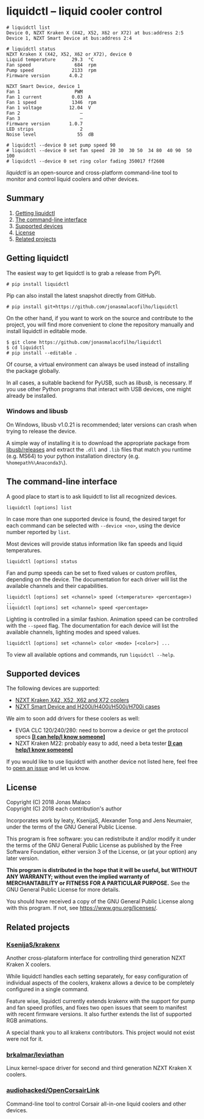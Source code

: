 # liquidctl – liquid cooler control

```
# liquidctl list
Device 0, NZXT Kraken X (X42, X52, X62 or X72) at bus:address 2:5
Device 1, NZXT Smart Device at bus:address 2:4

# liquidctl status
NZXT Kraken X (X42, X52, X62 or X72), device 0
Liquid temperature      29.3  °C
Fan speed                684  rpm
Pump speed              2133  rpm
Firmware version       4.0.2

NZXT Smart Device, device 1
Fan 1                    PWM
Fan 1 current           0.03  A
Fan 1 speed             1346  rpm
Fan 1 voltage          12.04  V
Fan 2                      —
Fan 3                      —
Firmware version       1.0.7
LED strips                 2
Noise level               55  dB

# liquidctl --device 0 set pump speed 90
# liquidctl --device 0 set fan speed  20 30  30 50  34 80  40 90  50 100
# liquidctl --device 0 set ring color fading 350017 ff2608
```

*liquidctl* is an open-source and cross-platform command-line tool to monitor and control liquid coolers and other devices.

<!-- stop here for PyPI -->

## Summary

1. [Getting liquidctl](#getting-liquidctl)
2. [The command-line interface](#quick-reference)
3. [Supported devices](#supported-devices)
4. [License](#license)
6. [Related projects](#related-projects)


## Getting liquidctl

The easiest way to get liquidctl is to grab a release from PyPI.

```
# pip install liquidctl
```

Pip can also install the latest snapshot directly from GitHub.

```
# pip install git+https://github.com/jonasmalacofilho/liquidctl
```

On the other hand, if you want to work on the source and contribute to the project, you will find more convenient to clone the repository manually and install liquidctl in editable mode.

```
$ git clone https://github.com/jonasmalacofilho/liquidctl
$ cd liquidctl
# pip install --editable .
```

Of course, a virtual environment can always be used instead of installing the package globally.

In all cases, a suitable backend for PyUSB, such as *libusb*, is necessary.  If you use other Python programs that interact with USB devices, one might already be installed.

### Windows and libusb

On Windows, libusb v1.0.21 is recommended; later versions can crash when trying to release the device.

A simple way of installing it is to download the appropriate package from [libusb/releases](https://github.com/libusb/libusb/releases) and extract the `.dll` and `.lib` files that match you runtime (e.g. MS64) to your python installation directory (e.g. `%homepath%\Anaconda3\`).


## The command-line interface

A good place to start is to ask liquidctl to list all recognized devices.

```
liquidctl [options] list
```

In case more than one supported device is found, the desired target for each command can be selected with `--device <no>`, using the device number reported by `list`.

Most devices will provide status information like fan speeds and liquid temperatures.

```
liquidctl [options] status
```

Fan and pump speeds can be set to fixed values or custom profiles, depending on the device.  The documentation for each driver will list the available channels and their capabilities.

```
liquidctl [options] set <channel> speed (<temperature> <percentage>) ...
liquidctl [options] set <channel> speed <percentage>
```

Lighting is controlled in a similar fashion.  Animation speed can be controlled with the `--speed` flag.  The documentation for each device will list the available channels, lighting modes and speed values.

```
liquidctl [options] set <channel> color <mode> [<color>] ...
```

To view all available options and commands, run `liquidctl --help`.


## Supported devices 

The following devices are supported:

 - [NZXT Kraken X42, X52, X62 and X72 coolers](docs/nzxt-kraken-x-3rd-generation.md)
 - [NZXT Smart Device and H200i/H400i/H500i/H700i cases](docs/nzxt-smart-device.md)

We aim to soon add drivers for these coolers as well:

 - EVGA CLC 120/240/280: need to borrow a device or get the protocol specs [**[I can help/I know someone]**][newissue]
 - NZXT Kraken M22: probably easy to add, need a beta tester [**[I can help/I know someone]**][newissue]

If you would like to use liquidctl with another device not listed here, feel free to [open an issue][newissue] and let us know.


## License

Copyright (C) 2018  Jonas Malaco  
Copyright (C) 2018  each contribution's author

Incorporates work by leaty, KsenijaS, Alexander Tong and Jens Neumaier, under
the terms of the GNU General Public License.

This program is free software: you can redistribute it and/or modify
it under the terms of the GNU General Public License as published by
the Free Software Foundation, either version 3 of the License, or
(at your option) any later version.

**This program is distributed in the hope that it will be useful,
but WITHOUT ANY WARRANTY; without even the implied warranty of
MERCHANTABILITY or FITNESS FOR A PARTICULAR PURPOSE.**  See the
GNU General Public License for more details.

You should have received a copy of the GNU General Public License
along with this program.  If not, see <https://www.gnu.org/licenses/>.


## Related projects

### [KsenijaS/krakenx](https://github.com/KsenijaS/krakenx)

Another cross-plataform interface for controlling third generation NZXT Kraken X coolers.

While liquidctl handles each setting separately, for easy configuration of individual aspects of the coolers, krakenx allows a device to be completely configured in a single command.

Feature wise, liquidctl currently extends krakenx with the support for pump and fan speed profiles, and fixes two open issues that seem to manifest with recent firmware versions.  It also further extends the list of supported RGB animations.

A special thank you to all krakenx contributors.  This project would not exist were not for it.

### [brkalmar/leviathan](https://github.com/brkalmar/leviathan)

Linux kernel-space driver for second and third generation NZXT Kraken X coolers.

### [audiohacked/OpenCorsairLink](https://github.com/audiohacked/OpenCorsairLink)

Command-line tool to control Corsair all-in-one liquid coolers and other devices.


<!-- helper links -->
[newissue]: https://github.com/jonasmalacofilho/liquidctl/issues/new

